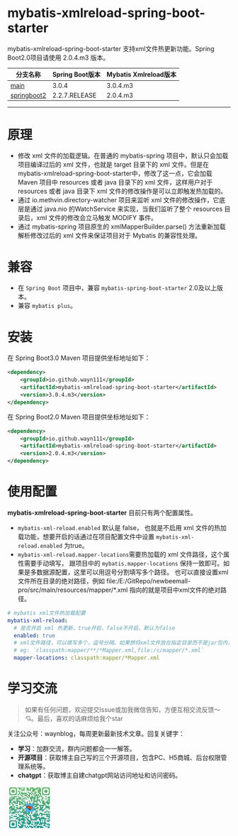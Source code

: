 # mybatis-xmlreload-spring-boot-starter
mybatis-xmlreload-spring-boot-starter 支持xml文件热更新功能。Spring Boot2.0项目请使用 2.0.4.m3 版本。

| 分支名称                                                                                             | Spring Boot版本 | Mybatis Xmlreload版本 |
|--------------------------------------------------------------------------------------------------|---------------|---------------------|
| [main](https://github.com/wayn111/mybatis-xmlreload-spring-boot-starter)                         | 3.0.4         | 3.0.4.m3            |
| [springboot2](https://github.com/wayn111/mybatis-xmlreload-spring-boot-starter/tree/springboot2) | 2.2.7.RELEASE  | 2.0.4.m3            |
---
# 原理
- 修改 xml 文件的加载逻辑。在普通的 mybatis-spring 项目中，默认只会加载项目编译过后的 xml 文件，也就是 target 目录下的 xml 文件。但是在mybatis-xmlreload-spring-boot-starter中，修改了这一点，它会加载 Maven 项目中 resources 或者 java 目录下的 xml 文件，这样用户对于 resources 或者 java 目录下 xml 文件的修改操作是可以立即触发热加载的。
- 通过 io.methvin.directory-watcher 项目来监听 xml 文件的修改操作，它底层是通过 java.nio 的WatchService 来实现，当我们监听了整个 resources 目录后，xml 文件的修改会立马触发 MODIFY 事件。
- 通过 mybatis-spring 项目原生的 xmlMapperBuilder.parse() 方法重新加载解析修改过后的 xml 文件来保证项目对于 Mybatis 的兼容性处理。

# 兼容
- 在 `Spring Boot` 项目中，兼容 `mybatis-spring-boot-starter` 2.0及以上版本。
- 兼容 `mybatis plus`。

# 安装
在 Spring Boot3.0 Maven 项目提供坐标地址如下：
```xml
<dependency>
    <groupId>io.github.wayn111</groupId>
    <artifactId>mybatis-xmlreload-spring-boot-starter</artifactId>
    <version>3.0.4.m3</version>
</dependency>
```
在 Spring Boot2.0 Maven 项目提供坐标地址如下：

```xml
<dependency>
    <groupId>io.github.wayn111</groupId>
    <artifactId>mybatis-xmlreload-spring-boot-starter</artifactId>
    <version>2.0.4.m3</version>
</dependency>
```

# 使用配置
**mybatis-xmlreload-spring-boot-starter** 目前只有两个配置属性。
- `mybatis-xml-reload.enabled` 默认是 false， 也就是不启用 xml 文件的热加载功能，想要开启的话通过在项目配置文件中设置 `mybatis-xml-reload.enabled` 为true。
- `mybatis-xml-reload.mapper-locations`需要热加载的 xml 文件路径，这个属性需要手动填写，
跟项目中的 `mybatis.mapper-locations` 保持一致即可。如果是多数据源配置，这里可以用逗号分割填写多个路径。
也可以直接设置xml文件所在目录的绝对路径，例如 file:/E:/GitRepo/newbeemall-pro/src/main/resources/mapper/*.xml 
指向的就是项目中xml文件的绝对路径。

```yml
# mybatis xml文件热加载配置
mybatis-xml-reload:
  # 是否开启 xml 热更新，true开启，false不开启，默认为false
  enabled: true
  # xml文件路径，可以填写多个，逗号分隔。如果想将xml文件放在指定目录而不是jar包内，可以用file前缀指定本地目录，例如 file:/c/mapper/*.xml
  # eg: `classpath:mapper/**/*Mapper.xml,file:/c/mapper/*.xml`
  mapper-locations: classpath:mapper/*Mapper.xml
```
# 学习交流
> 如果有任何问题，欢迎提交Issue或加我微信告知，方便互相交流反馈～ 💘。最后，喜欢的话麻烦给我个star

关注公众号：waynblog，每周更新最新技术文章。回复关键字：
- **学习**：加群交流，群内问题都会一一解答。
- **开源项目**：获取博主自己写的三个开源项目，包含PC、H5商城、后台权限管理系统等。
- **chatgpt**：获取博主自建chatgpt网站访问地址和访问密码。

<img src="images/wx-mp-code.png" width = "100" />
